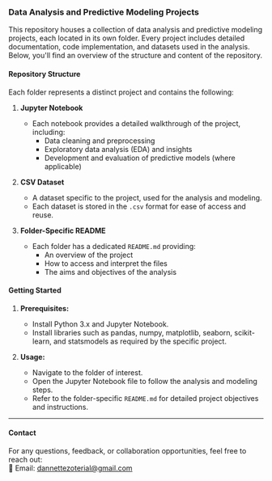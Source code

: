 ### **Data Analysis and Predictive Modeling Projects**
This repository houses a collection of data analysis and predictive modeling projects, each located in its own folder. 
Every project includes detailed documentation, code implementation, and datasets used in the analysis.
Below, you'll find an overview of the structure and content of the repository.

#### **Repository Structure**
Each folder represents a distinct project and contains the following:  

1. **Jupyter Notebook**  
   - Each notebook provides a detailed walkthrough of the project, including:  
     - Data cleaning and preprocessing  
     - Exploratory data analysis (EDA) and insights  
     - Development and evaluation of predictive models (where applicable)  

2. **CSV Dataset**  
   - A dataset specific to the project, used for the analysis and modeling.
   - Each dataset is stored in the `.csv` format for ease of access and reuse.  

3. **Folder-Specific README**  
   - Each folder has a dedicated `README.md` providing:  
     - An overview of the project  
     - How to access and interpret the files  
     - The aims and objectives of the analysis  

#### **Getting Started**

1. **Prerequisites:**  
   - Install Python 3.x and Jupyter Notebook.  
   - Install libraries such as pandas, numpy, matplotlib, seaborn, scikit-learn, and statsmodels as required by the specific project.  

2. **Usage:**  
   - Navigate to the folder of interest.  
   - Open the Jupyter Notebook file to follow the analysis and modeling steps.  
   - Refer to the folder-specific `README.md` for detailed project objectives and instructions.
      
---
#### **Contact**  

For any questions, feedback, or collaboration opportunities, feel free to reach out:  
📧 Email: [dannettezoterial@gmail.com](mailto:dannettezoterial@gmail.com)  
